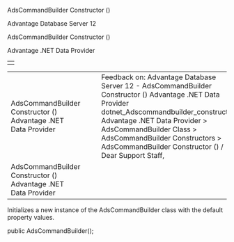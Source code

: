 AdsCommandBuilder Constructor ()




Advantage Database Server 12  

AdsCommandBuilder Constructor ()

Advantage .NET Data Provider

|  |
| --- |
|  |

|  |  |  |  |  |
| --- | --- | --- | --- | --- |
| AdsCommandBuilder Constructor ()  Advantage .NET Data Provider |  |  | Feedback on: Advantage Database Server 12 - AdsCommandBuilder Constructor () Advantage .NET Data Provider dotnet\_Adscommandbuilder\_constructor\_ Advantage .NET Data Provider > AdsCommandBuilder Class > AdsCommandBuilder Constructors > AdsCommandBuilder Constructor () / Dear Support Staff, |  |
| AdsCommandBuilder Constructor ()  Advantage .NET Data Provider |  |  |  |  |

Initializes a new instance of the AdsCommandBuilder class with the default property values.

public AdsCommandBuilder();